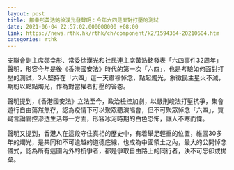 ```yaml
---
layout: post
title: 鄒幸彤黃浩銘徐漢光發聲明：今年六四是面對打壓的測試
date: 2021-06-04 22:57:02.000000000 +08:00
link: https://news.rthk.hk/rthk/ch/component/k2/1594364-20210604.htm
categories: rthk
---
```


支聯會副主席鄒幸彤、常委徐漢光和社民連主席黃浩銘發表「六四事件32周年」聲明，形容今年是後《香港國安法》時代的第一次「六四」，也是考驗如何面對打壓的測試，3人堅持在「六四」這一天肅穆悼念，點起燭光，象徵民主星火不滅，期盼以點點燭光，作為對當權者打壓的答卷。

聲明提到，《香港國安法》立法至今，政治檢控加劇，以嚴刑峻法打壓抗爭，集會遊行自由蕩然無存，認為疫情下可以聚眾聽演唱會，但不可聚眾悼念「六四」，質疑言論管控滲透生活每一方面，形容冰河時期的白色恐怖，讓人不寒而慄。 

聲明又提到，香港人在這段守住真相的歷史中，有着舉足輕重的位置，維園30多年的燭光，是共同和不可逾越的道德底線，也成為中國領土之內，最大的公開悼念儀式，認為所有這國內外的抗爭者，都是爭取自由路上的同行者，決不可忘卻或拋棄。
